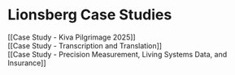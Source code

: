 # Lionsberg Case Studies 

[[Case Study - Kiva Pilgrimage 2025]]  
[[Case Study - Transcription and Translation]]  
[[Case Study - Precision Measurement, Living Systems Data, and Insurance]]  
